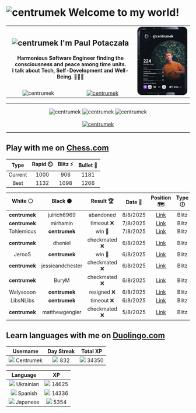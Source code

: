 <h1>
  <img
    src="https://emojis.slackmojis.com/emojis/images/1531849430/4246/blob-sunglasses.gif"
    width="30"
    alt="centrumek"
  />
  Welcome to my world!
</h1>

<table>
  <tbody>
    <tr>
      <td align="center" width="70%" colspan="2">
        <h2>
          <img
            src="https://raw.githubusercontent.com/MartinHeinz/MartinHeinz/master/wave.gif"
            width="30px"
            alt="centrumek"
          />
          I'm Paul Potaczała
        </h2>
        <h4>
          Harmonious Software Engineer finding the consciousness and peace among time units.
          <br/>
          I talk about Tech, Self-Development and Well-Being. 🌿🧘🚀
        </h4>
      </td>
      <td width="30%" rowspan="2">
        <a href="https://app.daily.dev/centrumek">
          <img
            src="./devcard.svg"
            alt="centrumek"
          />
        </a>
      </td>
    </tr>
    <tr align="center">
      <td>
        <img
          src="https://komarev.com/ghpvc/?username=centrumek&label=visitors&color=0e75b6&style=flat"
          alt="centrumek"
        >
      </td>
      <td>
        <a href="https://stackoverflow.com/users/14496012/centrumek">
          <img
            src="https://stackoverflow.com/users/flair/14496012.png?theme=dark"
            alt="centrumek"
          >
        </a>
      </td>
    </tr>
  </tbody>
</table>

---
<div align="center">
  <img 
    src="https://github-readme-stats.vercel.app/api?username=centrumek&show_icons=true&count_private=true&theme=dark&hide_border=true&hide=issues,contribs&bg_color=00000000"
    alt="centrumek"
  />
  <img
    src="https://github-readme-stats.vercel.app/api/top-langs/?username=centrumek&layout=compact&hide_border=true&theme=dark&bg_color=00000000&langs_count=6&exclude_repo=air-statistic-app"
    alt="centrumek"
  />
  <img 
    src="https://github-readme-streak-stats.herokuapp.com?user=centrumek&theme=dark&hide_border=true&background=FFFFFF00"
    alt="centrumek"
  />
  <br/>
  <br/>
  <a href="https://www.buymeacoffee.com/centrumek">
    <img
      src="https://cdn.buymeacoffee.com/buttons/v2/default-orange.png"
      height="50"
      width="210"
      alt="centrumek"
    />
  </a>
</div>

---

## Play with me on [Chess.com](https://www.chess.com/member/centrumek)

<div align="center">
<!--START_SECTION:chessStats-->
<!-- Automatically generated with https://github.com/Balastrong/chess-stats-action -->

| Type | Rapid ⏲️ | Blitz ⚡ | Bullet 🔫 |
|:---:|:---:|:---:|:---:|
| Current | 1000 | 906 | 1181 |
| Best | 1132 | 1098 | 1266 |

| White ⚪ | Black ⚫ | Result 🏆 | Date 📅 | Position 🗺️ | Type 🕕 |
|:---:|:---:|:---:|:---:|:---:|:---:|
| **centrumek** | julrich6969 | abandoned  | 8/8/2025 | <a href="http://www.ee.unb.ca/cgi-bin/tervo/fen.pl?select=2rq1r1k/5ppp/1p1p4/pP1n4/P1Nb4/5P2/2R2RPP/3N2K1 w - - 2 30">Link</a> | Blitz |
| **centrumek** | mirhamin | timeout ❌ | 7/8/2025 | <a href="http://www.ee.unb.ca/cgi-bin/tervo/fen.pl?select=2r5/p4kp1/P4p2/2p3p1/2Kp4/1P1P4/r7/7R w - - 0 38">Link</a> | Blitz |
| Tohlemicus | **centrumek** | win 🥇 | 7/8/2025 | <a href="http://www.ee.unb.ca/cgi-bin/tervo/fen.pl?select=8/8/1p3k2/pBpP4/P1P5/1P1q4/4rK2/3r4 w - - 6 42">Link</a> | Blitz |
| **centrumek** | dhenieI | checkmated ❌ | 6/8/2025 | <a href="http://www.ee.unb.ca/cgi-bin/tervo/fen.pl?select=6k1/3p1pp1/p2Q4/7p/P2Np3/3qP3/6PP/1rK5 w - - 13 34">Link</a> | Blitz |
| Jeroo5 | **centrumek** | win 🥇 | 6/8/2025 | <a href="http://www.ee.unb.ca/cgi-bin/tervo/fen.pl?select=1n3r2/3kp3/8/2P1R3/3K4/7P/P4p2/8 w - - 2 38">Link</a> | Blitz |
| **centrumek** | jessieandchester | checkmated ❌ | 6/8/2025 | <a href="http://www.ee.unb.ca/cgi-bin/tervo/fen.pl?select=8/5p1p/QP2pkp1/3p3q/3P1P2/1P2P1PK/8/4n3 w - - 9 37">Link</a> | Blitz |
| **centrumek** | BuryM | checkmated ❌ | 6/8/2025 | <a href="http://www.ee.unb.ca/cgi-bin/tervo/fen.pl?select=8/1k6/2npp1N1/3p1p1Q/3Pn3/r3PKP1/2PB1q2/8 w - - 0 33">Link</a> | Blitz |
| Walysooon | **centrumek** | resigned ❌ | 6/8/2025 | <a href="http://www.ee.unb.ca/cgi-bin/tervo/fen.pl?select=rn1qkbnr/ppp2ppp/3p4/4p3/4P1Q1/2PP4/PP3PPP/RNB1KBNR b KQkq - 0 4">Link</a> | Blitz |
| LibsNLibs | **centrumek** | timeout ❌ | 6/8/2025 | <a href="http://www.ee.unb.ca/cgi-bin/tervo/fen.pl?select=8/3P4/4k3/1K6/8/3R2BP/2r5/8 b - - 0 56">Link</a> | Blitz |
| **centrumek** | matthewgengler | checkmated ❌ | 5/8/2025 | <a href="http://www.ee.unb.ca/cgi-bin/tervo/fen.pl?select=2k1r2r/ppp3pp/3b1n2/1N1p1b2/Q2n3P/5P2/PPP3B1/R1B1qK1R w - - 8 22">Link</a> | Blitz |

<!--END_SECTION:chessStats-->
</div>

## Learn languages with me on [Duolingo.com](https://www.duolingo.com/profile/Centrumek)

<div align="center">
<!--START_SECTION:duolingoStats-->
<!-- Automatically generated with https://github.com/centrumek/duolingo-readme-stats-->

| Username | Day Streak | Total XP |
|:---:|:---:|:---:|
| <img src="https://raw.githubusercontent.com/centrumek/duolingo-readme-stats/main/assets/duolingo.png" height="12"> Centrumek | <img src="https://raw.githubusercontent.com/centrumek/duolingo-readme-stats/main/assets/streakinactive.svg" height="12"> 832 | <img src="https://raw.githubusercontent.com/centrumek/duolingo-readme-stats/main/assets/xp.svg" height="12"> 34350 | <img src="https://raw.githubusercontent.com/centrumek/duolingo-readme-stats/main/assets/xp.svg" height="12"> 0 |

| Language | XP |
|:---:|:---:|
| <img src="https://raw.githubusercontent.com/centrumek/duolingo-readme-stats/main/assets/langs/ukrainian.svg" height="12"> Ukrainian | <img src="https://raw.githubusercontent.com/centrumek/duolingo-readme-stats/main/assets/xp.svg" height="12"> 14625 |
| <img src="https://raw.githubusercontent.com/centrumek/duolingo-readme-stats/main/assets/langs/spanish.svg" height="12"> Spanish | <img src="https://raw.githubusercontent.com/centrumek/duolingo-readme-stats/main/assets/xp.svg" height="12"> 14336 |
| <img src="https://raw.githubusercontent.com/centrumek/duolingo-readme-stats/main/assets/langs/japanese.svg" height="12"> Japanese | <img src="https://raw.githubusercontent.com/centrumek/duolingo-readme-stats/main/assets/xp.svg" height="12"> 5354 |

<!--END_SECTION:duolingoStats-->
</div>
<!--
**centrumek/centrumek** is a ✨ _special_ ✨ repository because its `README.md` (this file) appears on your GitHub profile.

Here are some ideas to get you started:

- 🔭 I’m currently working on ...
- 🌱 I’m currently learning ...
- 👯 I’m looking to collaborate on ...
- 🤔 I’m looking for help with ...
- 💬 Ask me about ...
- 📫 How to reach me: ...
- 😄 Pronouns: ...
- ⚡ Fun fact: ...
-->
